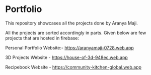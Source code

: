# Portfolio
This repository showcases all the projects done by Aranya Maji.

All the projects are sorted accordingly in parts. Given below are few projects that are hosted in firebase:

Personal Portfolio Website:- https://aranyamaji-0728.web.app

3D Projects Website - https://house-of-3d-948ec.web.app

Recipebook Website - https://community-kitchen-global.web.app
